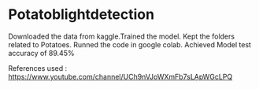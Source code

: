 # Potatoblightdetection
Downloaded the data from kaggle.Trained the model.
Kept the folders related to Potatoes.
Runned the code in google colab.
Achieved Model test accuracy of 89.45%


References used : https://www.youtube.com/channel/UCh9nVJoWXmFb7sLApWGcLPQ

